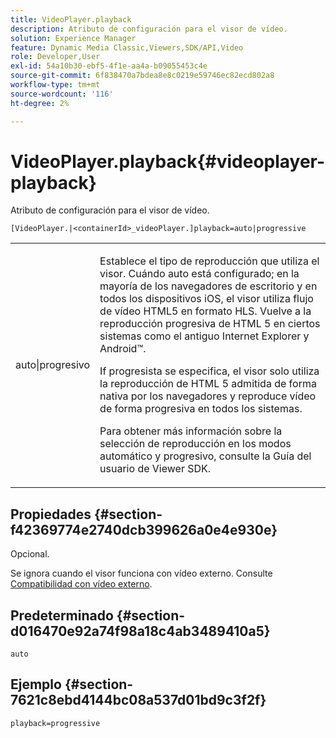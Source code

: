 ```yaml
---
title: VideoPlayer.playback
description: Atributo de configuración para el visor de vídeo.
solution: Experience Manager
feature: Dynamic Media Classic,Viewers,SDK/API,Video
role: Developer,User
exl-id: 54a10b30-ebf5-4f1e-aa4a-b09055453c4e
source-git-commit: 6f838470a7bdea8e8c0219e59746ec82ecd802a8
workflow-type: tm+mt
source-wordcount: '116'
ht-degree: 2%

---
```


# VideoPlayer.playback{#videoplayer-playback}

Atributo de configuración para el visor de vídeo.

`[VideoPlayer.|<containerId>_videoPlayer.]playback=auto|progressive`

<table id="table_C616483932C2482CA9794DDD7313FD7C"> 
 <tbody> 
  <tr> 
   <td colname="col1"> <p> <span class="codeph"> auto|progresivo</span> </p> </td> 
   <td colname="col2"> <p> Establece el tipo de reproducción que utiliza el visor. Cuándo <span class="codeph"> auto</span> está configurado; en la mayoría de los navegadores de escritorio y en todos los dispositivos iOS, el visor utiliza flujo de vídeo HTML5 en formato HLS. Vuelve a la reproducción progresiva de HTML 5 en ciertos sistemas como el antiguo Internet Explorer y Android™. </p> <p>If <span class="codeph"> progresista</span> se especifica, el visor solo utiliza la reproducción de HTML 5 admitida de forma nativa por los navegadores y reproduce vídeo de forma progresiva en todos los sistemas. </p> <p>Para obtener más información sobre la selección de reproducción en los modos automático y progresivo, consulte la Guía del usuario de Viewer SDK. </p> </td> 
  </tr> 
 </tbody> 
</table>

## Propiedades {#section-f42369774e2740dcb399626a0e4e930e}

Opcional.

Se ignora cuando el visor funciona con vídeo externo. Consulte [Compatibilidad con vídeo externo](../../../c-html5-s7-aem-asset-viewers/c-html5-video-reference/r-html5-video-viewer-20-external-video-support.md#concept-22c67fee43274a29b28ee16770b1b1f3).

## Predeterminado {#section-d016470e92a74f98a18c4ab3489410a5}

`auto`

## Ejemplo {#section-7621c8ebd4144bc08a537d01bd9c3f2f}

```
playback=progressive
```

